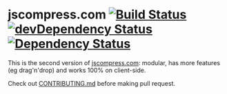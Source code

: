 # jscompress.com [![Build Status](https://travis-ci.org/circlecell/jscompress.com.svg?branch=master)](https://travis-ci.org/circlecell/jscompress.com) [![devDependency Status](https://img.shields.io/david/dev/circlecell/jscompress.com.svg)](https://david-dm.org/circlecell/jscompress.com#info=devDependencies) [![Dependency Status](https://img.shields.io/david/circlecell/jscompress.com.svg)](https://david-dm.org/circlecell/jscompress.com)


This is the second version of [jscompress.com](http://jscompress.com): modular, has more features (eg drag'n'drop) and works 100% on client-side.

Check out [CONTRIBUTING.md](CONTRIBUTING.md) before making pull request.
